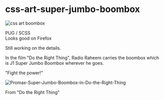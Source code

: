 # css-art-super-jumbo-boombox

![css art boombox](https://user-images.githubusercontent.com/56504519/93669189-3ef98100-facd-11ea-8bb9-e58be79efdee.jpg)

PUG / SCSS  
Looks good on Firefox 

Still working on the details.

In the film "Do the Right Thing", Radio Raheem carries the boombox which is J1 Super Jumbo Boombox wherever he goes. 

"Fight the power!"

![Promax-Super-Jumbo-Boombox-in-Do-the-Right-Thing](https://user-images.githubusercontent.com/56504519/93669538-dc55b480-facf-11ea-92c5-cb633ba02191.jpg)



  From "Do the Right Thing"
